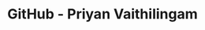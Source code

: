 ---
permalink: /github/
title: "GitHub - Priyan Vaithilingam"
redirect_from: 
  - /GitHub
  - /Github
  - /git
redirect_to: 
  - https://github.com/priyanmuthu
---